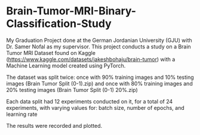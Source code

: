 # Brain-Tumor-MRI-Binary-Classification-Study
My Graduation Project done at the German Jordanian University (GJU) with Dr. Samer Nofal as my supervisor.
This project conducts a study on a Brain Tumor MRI Dataset found on Kaggle (https://www.kaggle.com/datasets/jakeshbohaju/brain-tumor) with a Machine Learning model created using PyTorch.

The dataset was split twice: once with 90% training images and 10% testing images (Brain Tumor Split (0-1).zip)
and once with 80% training images and 20% testing images (Brain Tumor Split (0-1) 20%.zip)

Each data split had 12 experiments conducted on it, for a total of 24 experiments, with varying values for: batch size, number of epochs, and learning rate

The results were recorded and plotted.
